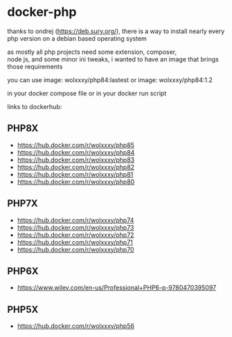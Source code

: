 # docker-php

thanks to ondrej (https://deb.sury.org/), there is a way to install 
nearly every php version on a debian based operating system

as mostly all php projects need some extension, composer,  
node js, and some minor ini tweaks, i wanted to have an image
that brings those requirements

you can use
image: wolxxxy/php84:lastest
or
image: wolxxxy/php84:1.2

in your docker compose file or in your docker run script


links to dockerhub: 
## PHP8X
- https://hub.docker.com/r/wolxxxy/php85
- https://hub.docker.com/r/wolxxxy/php84
- https://hub.docker.com/r/wolxxxy/php83
- https://hub.docker.com/r/wolxxxy/php82
- https://hub.docker.com/r/wolxxxy/php81
- https://hub.docker.com/r/wolxxxy/php80

## PHP7X
- https://hub.docker.com/r/wolxxxy/php74
- https://hub.docker.com/r/wolxxxy/php73
- https://hub.docker.com/r/wolxxxy/php72
- https://hub.docker.com/r/wolxxxy/php71
- https://hub.docker.com/r/wolxxxy/php70

## PHP6X
- https://www.wiley.com/en-us/Professional+PHP6-p-9780470395097

## PHP5X
- https://hub.docker.com/r/wolxxxy/php56